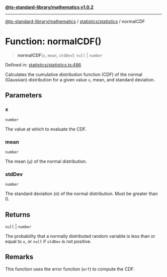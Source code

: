 [**@ts-standard-library/mathematics v1.0.2**](../../../README.md)

***

[@ts-standard-library/mathematics](../../../README.md) / [statistics/statistics](../README.md) / normalCDF

# Function: normalCDF()

> **normalCDF**(`x`, `mean`, `stdDev`): `null` \| `number`

Defined in: [statistics/statistics.ts:486](https://github.com/gabaudette/ts-stdlib/blob/4a412e6fb273dc9fcab54b84c05921f52dac4b3f/packages/mathematics/src/statistics/statistics.ts#L486)

Calculates the cumulative distribution function (CDF) of the normal (Gaussian) distribution
for a given value `x`, mean, and standard deviation.

## Parameters

### x

`number`

The value at which to evaluate the CDF.

### mean

`number`

The mean (μ) of the normal distribution.

### stdDev

`number`

The standard deviation (σ) of the normal distribution. Must be greater than 0.

## Returns

`null` \| `number`

The probability that a normally distributed random variable is less than or equal to `x`,
         or `null` if `stdDev` is not positive.

## Remarks

This function uses the error function (`erf`) to compute the CDF.
